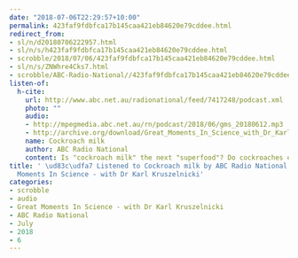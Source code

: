 ```yaml
---
date: "2018-07-06T22:29:57+10:00"
permalink: 423faf9fdbfca17b145caa421eb84620e79cddee.html
redirect_from:
- sl/n/d20180706222957.html
- sl/n/s/h423faf9fdbfca17b145caa421eb84620e79cddee.html
- scrobble/2018/07/06/423faf9fdbfca17b145caa421eb84620e79cddee.html
- sl/n/s/ZNWhre4Cks7.html
- scrobble/ABC-Radio-National//423faf9fdbfca17b145caa421eb84620e79cddee.html
listen-of:
  h-cite:
    url: http://www.abc.net.au/radionational/feed/7417248/podcast.xml
    photo: ""
    audio:
    - http://mpegmedia.abc.net.au/rn/podcast/2018/06/gms_20180612.mp3
    - http://archive.org/download/Great_Moments_In_Science_with_Dr_Karl_Kruszelnicki-Podcast-by-ABC_Radio_National/Cockroach_milk.mp3
    name: Cockroach milk
    author: ABC Radio National
    content: Is "cockroach milk" the next "superfood"? Do cockroaches even make milk!?
title: ' \ud83c\udfa7 Listened to Cockroach milk by ABC Radio National From Great
  Moments In Science - with Dr Karl Kruszelnicki'
categories:
- scrobble
- audio
- Great Moments In Science - with Dr Karl Kruszelnicki
- ABC Radio National
- July
- 2018
- 6
---
```

